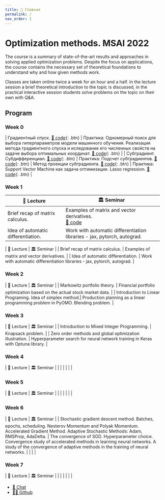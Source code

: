 ```yaml
---
title: 🏡 Главная
permalink: /
nav_order: 1
---
```


# Optimization methods. MSAI 2022

The course is a summary of state-of-the-art results and approaches in solving applied optimization problems. Despite the focus on applications, the course contains the necessary set of theoretical foundations to understand why and how given methods work.

Classes are taken online twice a week for an hour and a half. In the lecture session a brief theoretical introduction to the topic is discussed, in the practical interactive session students solve problems on the topic on their own with Q&A.

## Program

### Week 0

| Градиентный спуск. [🐍 code](https://colab.research.google.com/github/MerkulovDaniil/sber219/blob/main/notebooks/6_01.ipynb){: .btn} | Практика: Одномерный поиск для выбора гиперпараметров модели машинного обучения. Реализация метода градиентного спуска и иследование его численных свойств на задаче выбора оптимальных координат. [🐍 code](https://colab.research.google.com/github/MerkulovDaniil/sber219/blob/main/notebooks/6_1.ipynb){: .btn} |
| Субградиент. Субдифференциал.  [🐍 code](https://colab.research.google.com/github/MerkulovDaniil/sber219/blob/main/notebooks/6_02.ipynb){: .btn} | Практика: Подсчет субградиентов. [🐍 code](https://colab.research.google.com/github/MerkulovDaniil/sber219/blob/main/notebooks/6_2.ipynb){: .btn}
| Метод проекции субградиента. [🐍 code](https://colab.research.google.com/github/MerkulovDaniil/sber219/blob/main/notebooks/6_03.ipynb){: .btn} | Практика: Support Vector Machine как задача оптимизации. Lasso regression. [🐍 code](https://colab.research.google.com/github/MerkulovDaniil/sber219/blob/main/notebooks/6_3.ipynb){: .btn} |

### Week 1

<table>
<thead>
  <tr>
    <th>🦄 Lecture</th>
    <th>🏛 Seminar</th>
  </tr>
</thead>
<tbody>
  <tr>
    <td>Brief recap of matrix calculus.</td>
    <td>Examples of matrix and vector derivatives. <br> <a href="https://colab.research.google.com/github/MerkulovDaniil/sber219/blob/main/notebooks/6_3.ipynb" class="btn">🐍 code</a> </td>
  </tr>
  <tr>
    <td>Idea of automatic differentiation.</td>
    <td>Work with automatic differentiation libraries - jax, pytorch, autograd.</td>
  </tr>
</tbody>
</table>

| 🦄 Lecture | 🏛 Seminar |
| Brief recap of matrix calculus. | Examples of matrix and vector derivatives. | 
| Idea of automatic differentiation. | Work with automatic differentiation libraries - jax, pytorch, autograd. |

### Week 2

| 🦄 Lecture | 🏛 Seminar |
| Markowitz portfolio theory. | Financial portfolio optimization based on the actual stock market data. | 
| Introduction to Linear Programing. Idea of simplex method.| Production planning as a linear programming problem in PyOMO. Blending problem. |

### Week 3

| 🦄 Lecture | 🏛 Seminar |
| Introduction to Mixed Integer Programming. | Knapsack problem. |
| Zero order methods and global optimization illustration. | Hyperparameter search for neural network training in Keras with Optuna library.  | 

### Week 4

| 🦄 Lecture | 🏛 Seminar |
|  |  | 
|  |  |

### Week 5

| 🦄 Lecture | 🏛 Seminar |
|  |  | 
|  |  |
### Week 6

| 🦄 Lecture | 🏛 Seminar |
| Stochastic gradient descent method. Batches, epochs, scheduling. Nesterov Momentum and Polyak Momentum. Accelerated Gradient Method. Adaptive Stochastic Methods: Adam, RMSProp, AdaDelta. | The convergence of SGD.  Hyperparameter choice. Convergence study of accelerated methods in learning neural networks. A study of the convergence of adaptive methods in the training of neural networks. | 
|  |  |

### Week 7

| 🦄 Lecture | 🏛 Seminar |
|  |  | 
|  |  |

* [📧 Chat](https://t.me/+kokUwlZ9ClBlYWZi)
* [👨‍💻 Github](https://github.com/MerkulovDaniil/msai22)
